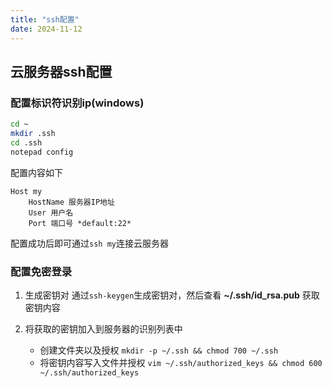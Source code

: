 ```yaml
---
title: "ssh配置"
date: 2024-11-12
---
```


## 云服务器ssh配置

### 配置标识符识别ip(windows)

```bash
cd ~
mkdir .ssh
cd .ssh
notepad config
```

配置内容如下

```plaintxt
Host my
    HostName 服务器IP地址
    User 用户名
    Port 端口号 *default:22*
```

配置成功后即可通过`ssh my`连接云服务器

### 配置免密登录

1. 生成密钥对
    通过`ssh-keygen`生成密钥对，然后查看 **~/.ssh/id_rsa.pub** 获取密钥内容

2. 将获取的密钥加入到服务器的识别列表中
    + 创建文件夹以及授权 `mkdir -p ~/.ssh && chmod 700 ~/.ssh`
    + 将密钥内容写入文件并授权 `vim ~/.ssh/authorized_keys && chmod 600 ~/.ssh/authorized_keys`
